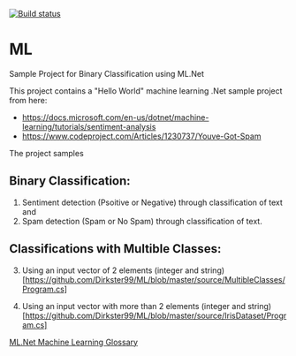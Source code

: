 [![Build status](https://ci.appveyor.com/api/projects/status/ip5lrx0h3yicmbq7?svg=true)](https://ci.appveyor.com/project/Dirkster99/ml)
# ML
Sample Project for Binary Classification using ML.Net

This project contains a "Hello World" machine learning .Net sample project from here:
- https://docs.microsoft.com/en-us/dotnet/machine-learning/tutorials/sentiment-analysis
- https://www.codeproject.com/Articles/1230737/Youve-Got-Spam

The project samples

## Binary Classification:
1) Sentiment detection (Psoitive or Negative) through classification of text and
2) Spam detection (Spam or No Spam) through classification of text.

## Classifications with Multible Classes:
3) Using an input vector of 2 elements (integer and string)[https://github.com/Dirkster99/ML/blob/master/source/MultibleClasses/Program.cs]

4) Using an input vector with more than 2 elements (integer and string)[https://github.com/Dirkster99/ML/blob/master/source/IrisDataset/Program.cs]

<a href="https://docs.microsoft.com/en-us/dotnet/machine-learning/resources/glossary">ML.Net Machine Learning Glossary</a>
